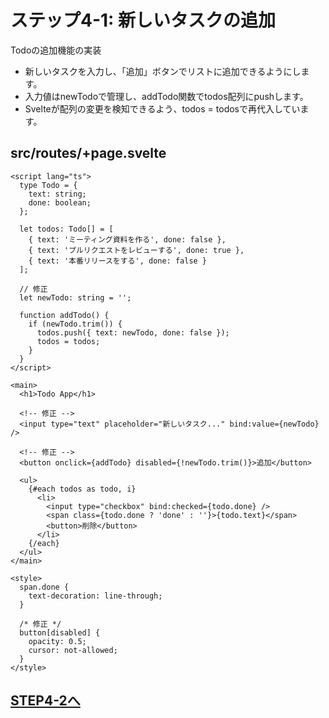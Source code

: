 # ステップ4-1: 新しいタスクの追加

Todoの追加機能の実装

- 新しいタスクを入力し、「追加」ボタンでリストに追加できるようにします。
- 入力値はnewTodoで管理し、addTodo関数でtodos配列にpushします。
- Svelteが配列の変更を検知できるよう、todos = todosで再代入しています。

## src/routes/+page.svelte

```svelte
<script lang="ts">
  type Todo = {
    text: string;
    done: boolean;
  };

  let todos: Todo[] = [
    { text: 'ミーティング資料を作る', done: false },
    { text: 'プルリクエストをレビューする', done: true },
    { text: '本番リリースをする', done: false }
  ];

  // 修正
  let newTodo: string = '';

  function addTodo() {
    if (newTodo.trim()) {
      todos.push({ text: newTodo, done: false });
      todos = todos;
    }
  }
</script>

<main>
  <h1>Todo App</h1>

  <!-- 修正 -->
  <input type="text" placeholder="新しいタスク..." bind:value={newTodo} />

  <!-- 修正 -->
  <button onclick={addTodo} disabled={!newTodo.trim()}>追加</button>

  <ul>
    {#each todos as todo, i}
      <li>
        <input type="checkbox" bind:checked={todo.done} />
        <span class={todo.done ? 'done' : ''}>{todo.text}</span>
        <button>削除</button>
      </li>
    {/each}
  </ul>
</main>

<style>
  span.done {
    text-decoration: line-through;
  }

  /* 修正 */
  button[disabled] {
    opacity: 0.5;
    cursor: not-allowed;
  }
</style>
```

## [STEP4-2へ](step4-2.md)
